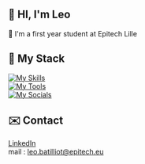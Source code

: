 ## 👋 HI, I'm Leo
🏫 I'm a first year student at Epitech Lille  

## 🔧 My Stack
[![My Skills](https://skillicons.dev/icons?i=c,cpp,py)](https://skillicons.dev)  
[![My Tools](https://skillicons.dev/icons?i=godot,linux,visualstudio)](https://skillicons.dev)  
[![My Socials](https://skillicons.dev/icons?i=github,linkedin,discord)](https://skillicons.dev)  

## :envelope: Contact
[LinkedIn](https://www.linkedin.com/in/l%C3%A9o-batilliot-48847734a/)  
mail : leo.batilliot@epitech.eu
<!--
**Leo-Batilliot/Leo-Batilliot** is a ✨ _special_ ✨ repository because its `README.md` (this file) appears on your GitHub profile.

Here are some ideas to get you started:

- 🔭 I’m currently working on ...
- 🌱 I’m currently learning ...
- 👯 I’m looking to collaborate on ...
- 🤔 I’m looking for help with ...
- 💬 Ask me about ...
- 📫 How to reach me: ...
- 😄 Pronouns: ...
- ⚡ Fun fact: ...
-->
